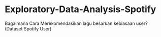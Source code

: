 # Exploratory-Data-Analysis-Spotify
Bagaimana Cara Merekomendasikan lagu besarkan kebiasaan user? (Dataset Spotify User)
